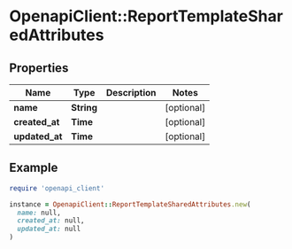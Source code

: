 # OpenapiClient::ReportTemplateSharedAttributes

## Properties

| Name | Type | Description | Notes |
| ---- | ---- | ----------- | ----- |
| **name** | **String** |  | [optional] |
| **created_at** | **Time** |  | [optional] |
| **updated_at** | **Time** |  | [optional] |

## Example

```ruby
require 'openapi_client'

instance = OpenapiClient::ReportTemplateSharedAttributes.new(
  name: null,
  created_at: null,
  updated_at: null
)
```


